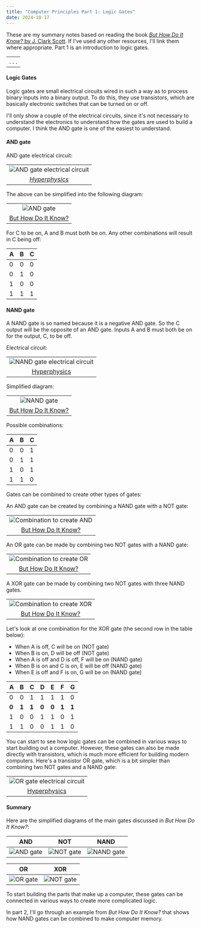 ```yaml
---
title: "Computer Principles Part 1: Logic Gates"
date: 2024-10-17
---
```


These are my summary notes based on reading the book [_But How Do It Know?_ by J. Clark Scott](https://www.amazon.com.au/But-How-Know-Principles-Computers-ebook/dp/B00F25LEVC). If I've used any other resources, I'll link them where appropriate. Part 1 is an introduction to logic gates.

|       |
| :---: |
| . . . |

#### Logic Gates

Logic gates are small electrical circuits wired in such a way as to process binary inputs into a binary output. To do this, they use transistors, which are basically electronic switches that can be turned on or off.

I'll only show a couple of the electrical circuits, since it's not necessary to understand the electronics to understand how the gates are used to build a computer. I think the AND gate is one of the easiest to understand.

#### AND gate

AND gate electrical circuit:

|                                                                                          |
| :--------------------------------------------------------------------------------------: |
|  ![AND gate electrical circuit]({{site.url}}/assets/images/logic-gates/and-circuit.png)  |
| _[Hyperphysics](http://hyperphysics.phy-astr.gsu.edu/hbase/Electronic/trangate.html#c3)_ |

The above can be simplified into the following diagram:

|                                                                                                        |
| :----------------------------------------------------------------------------------------------------: |
|                    ![AND gate]({{site.url}}/assets/images/logic-gates/and-gate.png)                    |
| [But How Do It Know?](https://www.amazon.com.au/But-How-Know-Principles-Computers-ebook/dp/B00F25LEVC) |

For C to be on, A and B must both be on. Any other combinations will result in C being off:

| A   | B   | C   |
| --- | --- | --- |
| 0   | 0   | 0   |
| 0   | 1   | 0   |
| 1   | 0   | 0   |
| 1   | 1   | 1   |

#### NAND gate

A NAND gate is so named because it is a negative AND gate. So the C output will be the opposite of an AND gate. Inputs A and B must both be on for the output, C, to be off.

Electrical circuit:

|                                                                                                     |
| :-------------------------------------------------------------------------------------------------: |
| ![NAND gate electrical circuit]({{site.url}}/assets/images/logic-gates/nand-electrical-circuit.png) |
|       [Hyperphysics](http://hyperphysics.phy-astr.gsu.edu/hbase/Electronic/trangate.html#c3)        |

Simplified diagram:

|                                                                                                        |
| :----------------------------------------------------------------------------------------------------: |
|                   ![NAND gate]({{site.url}}/assets/images/logic-gates/nand-gate.png)                   |
| [But How Do It Know?](https://www.amazon.com.au/But-How-Know-Principles-Computers-ebook/dp/B00F25LEVC) |

Possible combinations:

| A   | B   | C   |
| --- | --- | --- |
| 0   | 0   | 1   |
| 0   | 1   | 1   |
| 1   | 0   | 1   |
| 1   | 1   | 0   |

Gates can be combined to create other types of gates:

An AND gate can be created by combining a NAND gate with a NOT gate:

|                                                                                                        |
| :----------------------------------------------------------------------------------------------------: |
|        ![Combination to create AND]({{site.url}}/assets/images/logic-gates/and-combination.png)        |
| [But How Do It Know?](https://www.amazon.com.au/But-How-Know-Principles-Computers-ebook/dp/B00F25LEVC) |

An OR gate can be made by combining two NOT gates with a NAND gate:

|                                                                                                        |
| :----------------------------------------------------------------------------------------------------: |
|         ![Combination to create OR]({{site.url}}/assets/images/logic-gates/or-combination.png)         |
| [But How Do It Know?](https://www.amazon.com.au/But-How-Know-Principles-Computers-ebook/dp/B00F25LEVC) |

A XOR gate can be made by combining two NOT gates with three NAND gates.

|                                                                                                        |
| :----------------------------------------------------------------------------------------------------: |
|        ![Combination to create XOR]({{site.url}}/assets/images/logic-gates/xor-combination.png)        |
| [But How Do It Know?](https://www.amazon.com.au/But-How-Know-Principles-Computers-ebook/dp/B00F25LEVC) |

Let's look at one combination for the XOR gate (the second row in the table below):

- When A is off, C will be on (NOT gate)
- When B is on, D will be off (NOT gate)
- When A is off and D is off, F will be on (NAND gate)
- When B is on and C is on, E will be off (NAND gate)
- When E is off and F is on, G will be on (NAND gate)

| A     | B     | C     | D     | E     | F     | G     |
| ----- | ----- | ----- | ----- | ----- | ----- | ----- |
| 0     | 0     | 1     | 1     | 1     | 1     | 0     |
| **0** | **1** | **1** | **0** | **0** | **1** | **1** |
| 1     | 0     | 0     | 1     | 1     | 0     | 1     |
| 1     | 1     | 0     | 0     | 1     | 1     | 0     |

You can start to see how logic gates can be combined in various ways to start building out a computer. However, these gates can also be made directly with transistors, which is much more efficient for building modern computers. Here's a transistor OR gate, which is a bit simpler than combining two NOT gates and a NAND gate:

|                                                                                        |
| :------------------------------------------------------------------------------------: |
|  ![OR gate electrical circuit]({{site.url}}/assets/images/logic-gates/or-circuit.png)  |
| [Hyperphysics](http://hyperphysics.phy-astr.gsu.edu/hbase/Electronic/trangate.html#c3) |

#### Summary

Here are the simplified diagrams of the main gates discussed in _But How Do It Know?_:

|                               AND                                |                               NOT                                |                                NAND                                |
| :--------------------------------------------------------------: | :--------------------------------------------------------------: | :----------------------------------------------------------------: |
| ![AND gate]({{site.url}}/assets/images/logic-gates/and-gate.png) | ![NOT gate]({{site.url}}/assets/images/logic-gates/not-gate.png) | ![NAND gate]({{site.url}}/assets/images/logic-gates/nand-gate.png) |

|                               OR                               |                               XOR                                |
| :------------------------------------------------------------: | :--------------------------------------------------------------: |
| ![OR gate]({{site.url}}/assets/images/logic-gates/or-gate.png) | ![NOT gate]({{site.url}}/assets/images/logic-gates/xor-gate.png) |

To start building the parts that make up a computer, these gates can be connected in various ways to create more complicated logic.

In part 2, I'll go through an example from _But How Do It Know?_ that shows how NAND gates can be combined to make computer memory.
